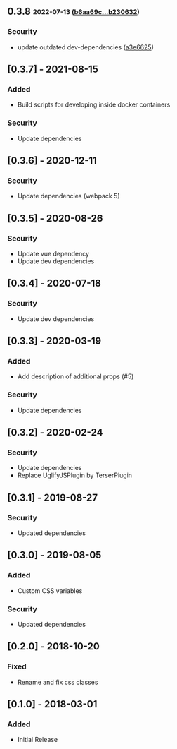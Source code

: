 ## **0.3.8** <sub><sup>2022-07-13 ([b6aa69c...b230632](https://github.com/bastidest/vue-step-progress/compare/b6aa69c...b230632?diff=split))</sup></sub>

### Security
*  update outdated dev\-dependencies ([a3e6625](https://github.com/bastidest/vue-step-progress/commit/a3e6625))


## [0.3.7] - 2021-08-15
### Added
- Build scripts for developing inside docker containers
### Security
- Update dependencies

## [0.3.6] - 2020-12-11
### Security
- Update dependencies (webpack 5)

## [0.3.5] - 2020-08-26
### Security
- Update vue dependency
- Update dev dependencies

## [0.3.4] - 2020-07-18
### Security
- Update dev dependencies

## [0.3.3] - 2020-03-19
### Added
- Add description of additional props (#5)
### Security
- Update dependencies

## [0.3.2] - 2020-02-24
### Security
- Update dependencies
- Replace UglifyJSPlugin by TerserPlugin

## [0.3.1] - 2019-08-27
### Security
- Updated dependencies

## [0.3.0] - 2019-08-05
### Added
- Custom CSS variables
### Security
- Updated dependencies

## [0.2.0] - 2018-10-20
### Fixed
- Rename and fix css classes

## [0.1.0] - 2018-03-01
### Added
- Initial Release
